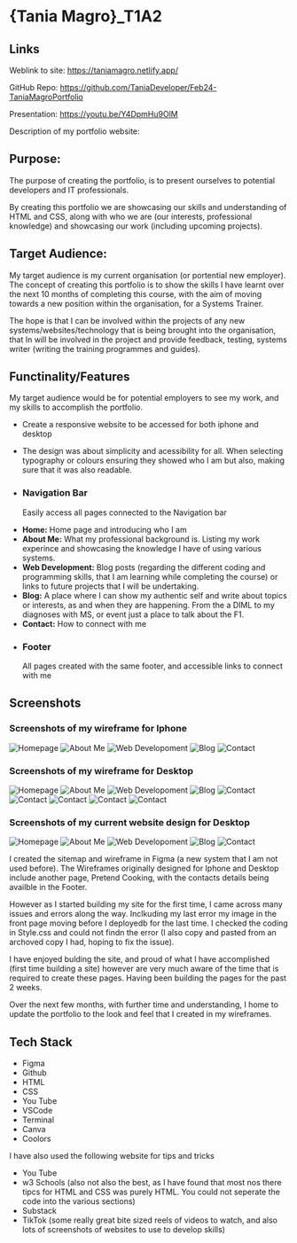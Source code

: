 # {Tania Magro}_T1A2

## Links
Weblink to site: https://taniamagro.netlify.app/ 

GitHub Repo: https://github.com/TaniaDeveloper/Feb24-TaniaMagroPortfolio 

Presentation: https://youtu.be/Y4DpmHu9OlM 

Description of my portfolio website:

## Purpose:

The purpose of creating the portfolio, is to present ourselves to potential developers and IT professionals. 

By creating this portfolio we are showcasing our skills and understanding of HTML and CSS, along with who we are (our interests, professional knowledge) and showcasing our work (including upcoming projects).

## Target Audience:

My target audience is my current organisation (or portential new employer). The concept of creating this portfolio is to show the skills I have learnt over the next 10 months of completing this course, with the aim of moving towards a new position within the organisation, for a Systems Trainer. 

The hope is that I can be involved within the projects of any new systems/websites/technology that is being brought into the organisation, that In will be involved in the project and provide feedback, testing, systems writer (writing the training programmes and guides). 

## Functinality/Features

My target audience would be for potential employers to see my work, and my skills to accomplish the portfolio.

- Create a responsive website to be accessed for both iphone and desktop
- The design was about simplicity and acessibility for all. When selecting typography or colours ensuring they showed who I am but also, making sure that it was also readable.

- ### Navigation Bar
    Easily access all pages connected to the Navigation bar

* **Home:** Home page and introducing who I am
* **About Me:** What my professional background is. Listing my work experince and showcasing the knowledge I have of using various systems.
* **Web Development:** Blog posts (regarding the different coding and programming skills, that I am learning while completing the course) or links to future projects that I will be undertaking.
* **Blog:** A place where I can show my authentic self and write about topics or interests, as and when they are happening. From the a DIML to my diagnoses with MS, or event just a place to talk about the F1.
* **Contact:** How to connect with me

- ### Footer

    All pages created with the same footer, and accessible links to connect with me

## Screenshots

### Screenshots of my wireframe for Iphone

![Homepage](./docs/Homepage.png)
![About Me](./docs/About%20Me%20Page.png)
![Web Developoment](./docs/Web%20Development%20Page.png)
![Blog](./docs/Blog%20Page%20and%20Blogs.png)
![Contact](./docs/Pretend%20Cooking%20Page.png)

### Screenshots of my wireframe for Desktop

![Homepage](./docs/Home%20Page%20Desktop.png)
![About Me](./docs/About%20Me%20Desktop.png)
![Web Developoment](./docs/Web%20Devlop%20Desktop.png)
![Blog](./docs/Blog%20Desktop.png)
![Contact](./docs/Post%201%20Desktop.png)
![Contact](./docs/Post%202%20Desktop.png)
![Contact](./docs/Post%203%20Desktop.png)
![Contact](./docs/Post%204%20Desktop.png)
![Contact](./docs/Pretend%20Cooking%20Desktop.png)

### Screenshots of my current website design for Desktop
![Homepage](./docs/Home%20Page%20HTML.png)
![About Me](./docs/%20About%20Me%20HTML.png)
![Web Developoment](./docs/Web%20Develop%20HTML.png)
![Blog](./docs/Blog%20HTML.png)
![Contact](./docs/Contact%20HTML.png)

I created the sitemap and wireframe in Figma (a new system that I am not used before). The Wireframes originally designed for Iphone and Desktop include another page, Pretend Cooking, with the contacts details being availble in the Footer.

However as I started building my site for the first time, I came across many issues and errors along the way. Inclkuding my last error my image in the front page moving before I deployedb for the last time. I checked the coding in Style.css and could not findn the error (I also copy and pasted from an archoved copy I had, hoping to fix the issue).

I have enjoyed bulding the site, and proud of what I have accomplished (first time building a site) however are very much aware of the time that is required to create these pages. Having been building the pages for the past 2 weeks.

Over the next few months, with further time and understanding, I home to update the portfolio to the look and feel that I created in my wireframes.

## Tech Stack
* Figma
* Github
* HTML
* CSS
* You Tube
* VSCode
* Terminal
* Canva
* Coolors

I have also used the following website for tips and tricks
* You Tube
* w3 Schools (also not also the best, as I have found that most nos there tipcs for HTML and CSS was purely HTML. You could not seperate the code into the various sections)
* Substack
* TikTok (some really great bite sized reels of videos to watch, and also lots of screenshots of websites to use to develop skills)





